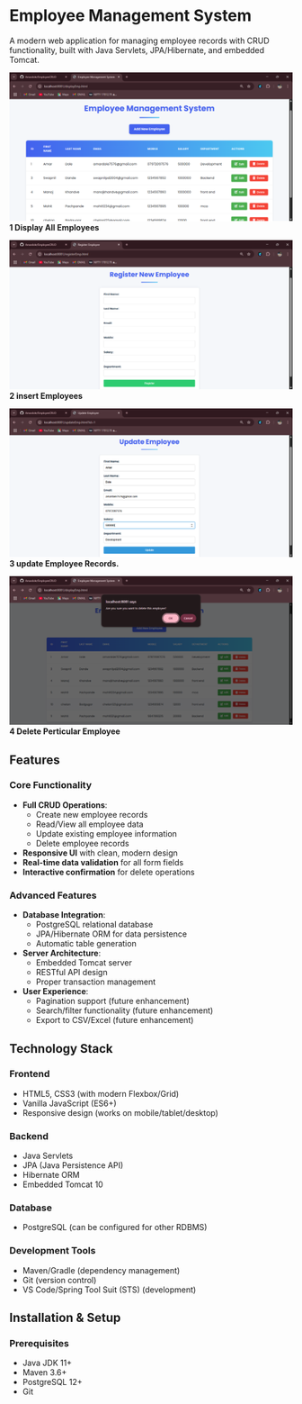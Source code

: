 # Employee Management System
A modern web application for managing employee records with CRUD functionality, built with Java Servlets, JPA/Hibernate, and embedded Tomcat.

![Image 1](displayemp.png)
**1 Display All Employees**

![Image 2](insertemp.png)
**2 insert Employees**

![Image 3](updateemp.png)
**3 update Employee Records.**

![Image 4](deleteemp.png)
**4 Delete Perticular Employee**


## Features

### Core Functionality
- **Full CRUD Operations**:
  - Create new employee records
  - Read/View all employee data
  - Update existing employee information
  - Delete employee records
- **Responsive UI** with clean, modern design
- **Real-time data validation** for all form fields
- **Interactive confirmation** for delete operations

### Advanced Features
- **Database Integration**:
  - PostgreSQL relational database
  - JPA/Hibernate ORM for data persistence
  - Automatic table generation
- **Server Architecture**:
  - Embedded Tomcat server
  - RESTful API design
  - Proper transaction management
- **User Experience**:
  - Pagination support (future enhancement)
  - Search/filter functionality (future enhancement)
  - Export to CSV/Excel (future enhancement)

## Technology Stack

### Frontend
- HTML5, CSS3 (with modern Flexbox/Grid)
- Vanilla JavaScript (ES6+)
- Responsive design (works on mobile/tablet/desktop)

### Backend
- Java Servlets
- JPA (Java Persistence API)
- Hibernate ORM
- Embedded Tomcat 10

### Database
- PostgreSQL (can be configured for other RDBMS)

### Development Tools
- Maven/Gradle (dependency management)
- Git (version control)
- VS Code/Spring Tool Suit (STS) (development)

## Installation & Setup

### Prerequisites
- Java JDK 11+
- Maven 3.6+
- PostgreSQL 12+
- Git

